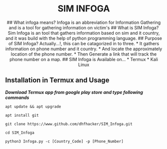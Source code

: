 <center><h1>SIM INFOGA</h1></center>
<p align="center">
  ## What infoga means?
  Infoga is an abbreviation for Information Gathering and is a tool for gathering information on victim's
  ## What is SIM Infoga?
  Sim Infoga is an tool that gathers information based on sim and it country,<br> and it was build with the help of python programming language.
  ## Purpose of SIM Infoga?
  Actually...!, this can be catagorized in to three.
  * It gathers information on phone number and it country.
  * And locate the approximately location of the phone number.
  * Then Generate a link that will track the phone number on a map.
  ## SIM Infoga is Available on...
  * Termux
  * Kali Linux
  
  ## Installation in Termux and Usage
  ***Download Termux app from google play store and type following commands***

  ```
  apt update && apt upgrade
  ```
  ```
  apt install git
  ```
  ```
  git clone https://www.github.com/dhfhacker/SIM_Infoga.git
  ```
  ```
  cd SIM_Infoga
  ```
  ```
  python3 Infoga.py -c [Country_Code] -p [Phone_Number]
  ```
  
</p>

